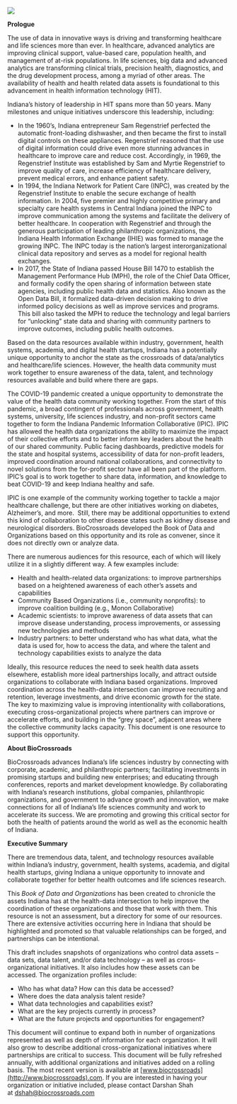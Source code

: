 ![](/home/screen_shot_2022-02-13_at_4.02.07_pm.png)

**Prologue**

The use of data in innovative ways is driving and transforming healthcare and life sciences more than ever. In healthcare, advanced analytics are improving clinical support, value-based care, population health, and management of at-risk populations. In life sciences, big data and advanced analytics are transforming clinical trials, precision health, diagnostics, and the drug development process, among a myriad of other areas. The availability of health and health related data assets is foundational to this advancement in health information technology (HIT).

Indiana’s history of leadership in HIT spans more than 50 years. Many milestones and unique initiatives underscore this leadership, including:

-   In the 1960’s, Indiana entrepreneur Sam Regenstrief perfected the automatic front-loading dishwasher, and then became the first to install digital controls on these appliances. Regenstrief reasoned that the use of digital information could drive even more stunning advances in healthcare to improve care and reduce cost. Accordingly, in 1969, the Regenstrief Institute was established by Sam and Myrtie Regenstrief to improve quality of care, increase efficiency of healthcare delivery, prevent medical errors, and enhance patient safety.
-   In 1994, the Indiana Network for Patient Care (INPC), was created by the Regenstrief Institute to enable the secure exchange of health information. In 2004, five premier and highly competitive primary and specialty care health systems in Central Indiana joined the INPC to improve communication among the systems and facilitate the delivery of better healthcare. In cooperation with Regenstrief and through the generous participation of leading philanthropic organizations, the Indiana Health Information Exchange (IHIE) was formed to manage the growing INPC. The INPC today is the nation’s largest interorganizational clinical data repository and serves as a model for regional health exchanges.
-   In 2017, the State of Indiana passed House Bill 1470 to establish the Management Performance Hub (MPH), the role of the Chief Data Officer, and formally codify the open sharing of information between state agencies, including public health data and statistics. Also known as the Open Data Bill, it formalized data-driven decision making to drive informed policy decisions as well as improve services and programs. This bill also tasked the MPH to reduce the technology and legal barriers for “unlocking” state data and sharing with community partners to improve outcomes, including public health outcomes.

Based on the data resources available within industry, government, health systems, academia, and digital health startups, Indiana has a potentially unique opportunity to anchor the state as the crossroads of data/analytics and healthcare/life sciences. However, the health data community must work together to ensure awareness of the data, talent, and technology resources available and build where there are gaps. 

The COVID-19 pandemic created a unique opportunity to demonstrate the value of the health data community working together. From the start of this pandemic, a broad contingent of professionals across government, health systems, university, life sciences industry, and non-profit sectors came together to form the Indiana Pandemic Information Collaborative (IPIC). IPIC has allowed the health data organizations the ability to maximize the impact of their collective efforts and to better inform key leaders about the health of our shared community. Public facing dashboards, predictive models for the state and hospital systems, accessibility of data for non-profit leaders, improved coordination around national collaborations, and connectivity to novel solutions from the for-profit sector have all been part of the platform. IPIC’s goal is to work together to share data, information, and knowledge to ​beat COVID-19 and keep Indiana healthy and safe.

IPIC is one example of the community working together to tackle a major healthcare challenge, but there are other initiatives working on diabetes, Alzheimer’s, and more.  Still, there may be additional opportunities to extend this kind of collaboration to other disease states such as kidney disease and neurological disorders. BioCrossroads developed the Book of Data and Organizations based on this opportunity and its role as convener, since it does not directly own or analyze data.

There are numerous audiences for this resource, each of which will likely utilize it in a slightly different way. A few examples include:

-   Health and health-related data organizations: to improve partnerships based on a heightened awareness of each other’s assets and capabilities
-   Community Based Organizations (i.e., community nonprofits): to improve coalition building (e.g., Monon Collaborative)
-   Academic scientists: to improve awareness of data assets that can improve disease understanding, process improvements, or assessing new technologies and methods
-   Industry partners: to better understand who has what data, what the data is used for, how to access the data, and where the talent and technology capabilities exists to analyze the data

Ideally, this resource reduces the need to seek health data assets elsewhere, establish more ideal partnerships locally, and attract outside organizations to collaborate with Indiana based organizations. Improved coordination across the health-data intersection can improve recruiting and retention, leverage investments, and drive economic growth for the state. The key to maximizing value is improving intentionality with collaborations, executing cross-organizational projects where partners can improve or accelerate efforts, and building in the “grey space”, adjacent areas where the collective community lacks capacity. This document is one resource to support this opportunity.

**About BioCrossroads**

BioCrossroads advances Indiana’s life sciences industry by connecting with corporate, academic, and philanthropic partners; facilitating investments in promising startups and building new enterprises; and educating through conferences, reports and market development knowledge. By collaborating with Indiana’s research institutions, global companies, philanthropic organizations, and government to advance growth and innovation, we make connections for all of Indiana’s life sciences community and work to accelerate its success. We are promoting and growing this critical sector for both the health of patients around the world as well as the economic health of Indiana.

**Executive Summary**

There are tremendous data, talent, and technology resources available within Indiana’s industry, government, health systems, academia, and digital health startups, giving Indiana a unique opportunity to innovate and collaborate together for better health outcomes and life sciences research. 

This *Book of Data and Organizations* has been created to chronicle the assets Indiana has at the health-data intersection to help improve the coordination of these organizations and those that work with them. This resource is not an assessment, but a directory for some of our resources. There are extensive activities occurring here in Indiana that should be highlighted and promoted so that valuable relationships can be forged, and partnerships can be intentional.

This draft includes snapshots of organizations who control data assets – data sets, data talent, and/or data technology – as well as cross-organizational initiatives. It also includes how these assets can be accessed. The organization profiles include:

-   Who has what data? How can this data be accessed?
-   Where does the data analysis talent reside?
-   What data technologies and capabilities exist?
-   What are the key projects currently in process? 
-   What are the future projects and opportunities for engagement?

This document will continue to expand both in number of organizations represented as well as depth of information for each organization. It will also grow to describe additional cross-organizational initiatives where partnerships are critical to success. This document will be fully refreshed annually, with additional organizations and initiatives added on a rolling basis. The most recent version is available at [www.biocrossroads](http://www.biocrossroads).com. If you are interested in having your organization or initiative included, please contact Darshan Shah at [dshah@biocrossroads.com](mailto:dshah@biocrossroads.com)
